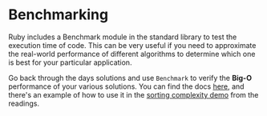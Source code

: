 # Benchmarking

Ruby includes a Benchmark module in the standard library to test the execution time of code. This can be very useful if you need to approximate the real-world performance of different algorithms to determine which one is best for your particular application.

Go back through the days solutions and use `Benchmark` to verify the **Big-O** performance of your various solutions. You can find the docs [here][benchmark-docs], and there's an example of how to use it in the [sorting complexity demo][sorting-demo] from the readings.

[benchmark-docs]: http://ruby-doc.org/stdlib-2.1.2/libdoc/benchmark/rdoc/Benchmark.html
[sorting-demo]: http://assets.aaonline.io/fullstack/ruby/demos/sorting_demo/sorting_demo.rb#L58-L67
